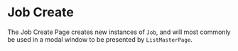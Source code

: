 # Job Create

The Job Create Page creates new instances of `Job`, and will most commonly be used in a modal window to be presented by `ListMasterPage`.
